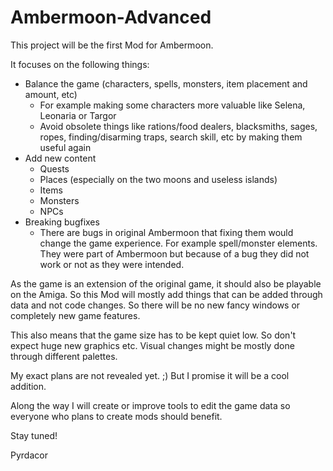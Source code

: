 # Ambermoon-Advanced

This project will be the first Mod for Ambermoon.

It focuses on the following things:
- Balance the game (characters, spells, monsters, item placement and amount, etc)
  - For example making some characters more valuable like Selena, Leonaria or Targor
  - Avoid obsolete things like rations/food dealers, blacksmiths, sages, ropes, finding/disarming traps, search skill, etc by making them useful again
- Add new content
  - Quests
  - Places (especially on the two moons and useless islands)
  - Items
  - Monsters
  - NPCs
- Breaking bugfixes
  - There are bugs in original Ambermoon that fixing them would change the game experience. For example spell/monster elements. They were part of Ambermoon but because of a bug they did not work or not as they were intended.

As the game is an extension of the original game, it should also be playable on the Amiga. So this Mod will mostly add things that can be added through data and not code changes. So there will be no new fancy windows or completely new game features.

This also means that the game size has to be kept quiet low. So don't expect huge new graphics etc. Visual changes might be mostly done through different palettes.


My exact plans are not revealed yet. ;) But I promise it will be a cool addition.

Along the way I will create or improve tools to edit the game data so everyone who plans to create mods should benefit.


Stay tuned!

Pyrdacor


